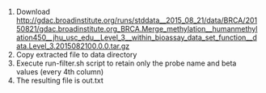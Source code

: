 1. Download http://gdac.broadinstitute.org/runs/stddata__2015_08_21/data/BRCA/20150821/gdac.broadinstitute.org_BRCA.Merge_methylation__humanmethylation450__jhu_usc_edu__Level_3__within_bioassay_data_set_function__data.Level_3.2015082100.0.0.tar.gz 
1. Copy extracted file to data directory
1. Execute run-filter.sh script to retain only the probe name and beta values (every 4th column)
1. The resulting file is out.txt 

